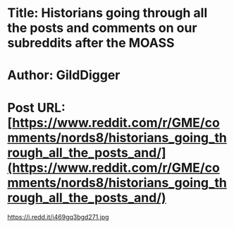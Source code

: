 # Title: Historians going through all the posts and comments on our subreddits after the MOASS
# Author: GildDigger
# Post URL: [https://www.reddit.com/r/GME/comments/nords8/historians_going_through_all_the_posts_and/](https://www.reddit.com/r/GME/comments/nords8/historians_going_through_all_the_posts_and/)


https://i.redd.it/i469gq3bgd271.jpg